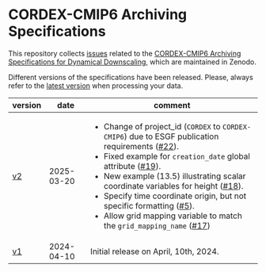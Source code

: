 # CORDEX-CMIP6 Archiving Specifications

This repository collects [issues](https://github.com/WCRP-CORDEX/archive-specifications/issues) related to the [CORDEX-CMIP6 Archiving Specifications for Dynamical Downscaling](https://doi.org/10.5281/zenodo.10961068), which are maintained in Zenodo.

Different versions of the specifications have been released. Please, always refer to the [latest version](https://doi.org/10.5281/zenodo.10961068) when processing your data.

| version | date | comment |
|---------|------|---------|
| [v2](https://doi.org/10.5281/zenodo.15047096) | 2025-03-20 | <ul><li>Change of project_id (`CORDEX` to `CORDEX-CMIP6`) due to ESGF publication requirements ([#22](https://github.com/WCRP-CORDEX/archive-specifications/issues/22)).<li>Fixed example for `creation_date` global attribute ([#19](https://github.com/WCRP-CORDEX/archive-specifications/issues/19)). <li>New example (13.5) illustrating scalar coordinate variables for height ([#18](https://github.com/WCRP-CORDEX/archive-specifications/issues/18)). <li>Specify time coordinate origin, but not specific formatting ([#5](https://github.com/WCRP-CORDEX/archive-specifications/issues/5)).<li>Allow grid mapping variable to match the `grid_mapping_name` ([#17](https://github.com/WCRP-CORDEX/archive-specifications/issues/17))</ul>|
| [v1](https://doi.org/10.5281/zenodo.10961069) | 2024-04-10 | Initial release on April, 10th, 2024. |


